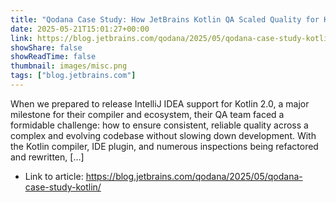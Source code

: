 ```yaml
---
title: "Qodana Case Study: How JetBrains Kotlin QA Scaled Quality for Kotlin 2.0"
date: 2025-05-21T15:01:27+00:00
link: https://blog.jetbrains.com/qodana/2025/05/qodana-case-study-kotlin/
showShare: false
showReadTime: false
thumbnail: images/misc.png
tags: ["blog.jetbrains.com"]
---
```

When we prepared to release IntelliJ IDEA support for Kotlin 2.0, a major milestone for their compiler and ecosystem, their QA team faced a formidable challenge: how to ensure consistent, reliable quality across a complex and evolving codebase without slowing down development. With the Kotlin compiler, IDE plugin, and numerous inspections being refactored and rewritten, […]

- Link to article: https://blog.jetbrains.com/qodana/2025/05/qodana-case-study-kotlin/